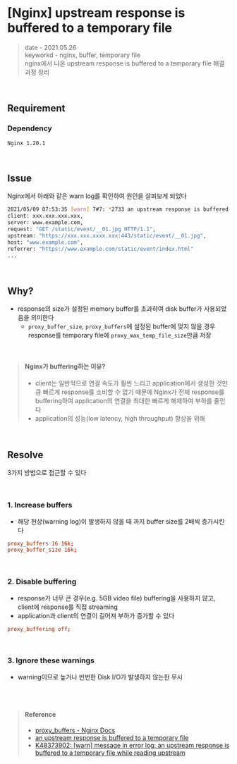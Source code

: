 # [Nginx] upstream response is buffered to a temporary file
> date - 2021.05.26  
> keyworkd - nginx, buffer, temporary file  
> nginx에서 나온 upstream response is buffered to a temporary file 해결 과정 정리  

<br>

## Requirement

### Dependency
```
Nginx 1.20.1
```

<br>

## Issue
Nginx에서 아래와 같은 warn log를 확인하여 원인을 살펴보게 되었다
```sh
2021/05/09 07:53:35 [warn] 7#7: *2733 an upstream response is buffered to a temporary file /var/lib/nginx/tmp/proxy/1/00/0000000001 while reading upstream, 
client: xxx.xxx.xxx.xxx, 
server: www.example.com, 
request: "GET /static/event/__01.jpg HTTP/1.1", 
upstream: "https://xxx.xxx.xxxx.xxx:443/static/event/__01.jpg", 
host: "www.example.com", 
referrer: "https://www.example.com/static/event/index.html"
...
```


<br>

## Why?
* response의 size가 설정된 memory buffer를 초과하여 disk buffer가 사용되었음을 의미한다
  * `proxy_buffer_size`, `proxy_buffers`에 설정된 buffer에 맞지 않을 경우 response를 temporary file에 `proxy_max_temp_file_size`만큼 저장

<br>

> #### Nginx가 buffering하는 이유?
> * client는 일반적으로 연결 속도가 훨씬 느리고 application에서 생성한 것만큼 빠르게 response를 소비할 수 없기 때문에 Nginx가 전체 response를 buffering하여 application의 연결을 최대한 빠르게 해제하여 부하를 줄인다
> * application의 성능(low latency, high throughput) 향상을 위해


<br>

## Resolve
3가지 방법으로 접근할 수 있다

<br>

### 1. Increase buffers
* 해당 현상(warning log)이 발생하지 않을 때 까지 buffer size를 2배씩 증가시킨다
```conf
proxy_buffers 16 16k;
proxy_buffer_size 16k;
```

<br>

### 2. Disable buffering
* response가 너무 큰 경우(e.g. 5GB video file) buffering을 사용하지 않고, client에 response를 직접 streaming
* application과 client의 연결이 길어져 부하가 증가할 수 있다
```conf
proxy_buffering off;
```

<br>

### 3. Ignore these warnings
* warning이므로 높거나 빈번한 Disk I/O가 발생하지 않는한 무시


<br><br>

> #### Reference
> * [proxy_buffers - Nginx Docs](http://nginx.org/en/docs/http/ngx_http_proxy_module.html#proxy_buffers)
> * [an upstream response is buffered to a temporary file](https://serverfault.com/questions/587386/an-upstream-response-is-buffered-to-a-temporary-file)
> * [K48373902: [warn] message in error log: an upstream response is buffered to a temporary file while reading upstream](https://support.f5.com/csp/article/K48373902)
